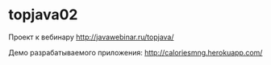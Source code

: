 # topjava02
Проект к вебинару http://javawebinar.ru/topjava/

Демо разрабатываемого приложения: http://caloriesmng.herokuapp.com/



